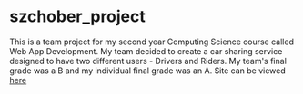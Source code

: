 # szchober_project
This is a team project for my second year Computing Science course called Web App Development. My team decided to create a car sharing service designed to have two different users - Drivers and Riders. My team's final grade was a B and my individual final grade was an A.
Site can be viewed [here](szchober.pythonanywhere.com)
